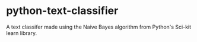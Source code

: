 # python-text-classifier
A text classifer made using the Naive Bayes algorithm from Python's Sci-kit learn library.
